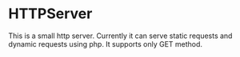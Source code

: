HTTPServer
==========

This is a small http server.
Currently it can serve static requests and dynamic requests using php.
It supports only GET method.
